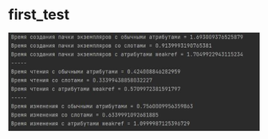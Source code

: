 # first_test
![Image alt](https://github.com/Maksim-512/first_test/blob/master/Сравниение%20использования%20weakref%20и%20слотов.jpg)
